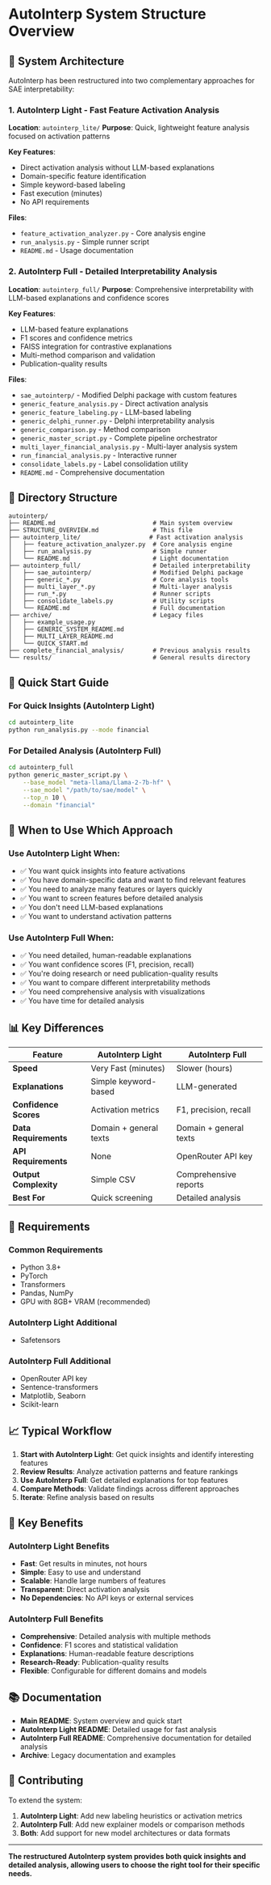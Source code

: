 # AutoInterp System Structure Overview

## 🎯 System Architecture

AutoInterp has been restructured into two complementary approaches for SAE interpretability:

### 1. AutoInterp Light - Fast Feature Activation Analysis
**Location**: `autointerp_lite/`
**Purpose**: Quick, lightweight feature analysis focused on activation patterns

**Key Features**:
- Direct activation analysis without LLM-based explanations
- Domain-specific feature identification
- Simple keyword-based labeling
- Fast execution (minutes)
- No API requirements

**Files**:
- `feature_activation_analyzer.py` - Core analysis engine
- `run_analysis.py` - Simple runner script
- `README.md` - Usage documentation

### 2. AutoInterp Full - Detailed Interpretability Analysis
**Location**: `autointerp_full/`
**Purpose**: Comprehensive interpretability with LLM-based explanations and confidence scores

**Key Features**:
- LLM-based feature explanations
- F1 scores and confidence metrics
- FAISS integration for contrastive explanations
- Multi-method comparison and validation
- Publication-quality results

**Files**:
- `sae_autointerp/` - Modified Delphi package with custom features
- `generic_feature_analysis.py` - Direct activation analysis
- `generic_feature_labeling.py` - LLM-based labeling
- `generic_delphi_runner.py` - Delphi interpretability analysis
- `generic_comparison.py` - Method comparison
- `generic_master_script.py` - Complete pipeline orchestrator
- `multi_layer_financial_analysis.py` - Multi-layer analysis system
- `run_financial_analysis.py` - Interactive runner
- `consolidate_labels.py` - Label consolidation utility
- `README.md` - Comprehensive documentation

## 📁 Directory Structure

```
autointerp/
├── README.md                           # Main system overview
├── STRUCTURE_OVERVIEW.md               # This file
├── autointerp_lite/                   # Fast activation analysis
│   ├── feature_activation_analyzer.py  # Core analysis engine
│   ├── run_analysis.py                 # Simple runner
│   └── README.md                       # Light documentation
├── autointerp_full/                    # Detailed interpretability
│   ├── sae_autointerp/                 # Modified Delphi package
│   ├── generic_*.py                    # Core analysis tools
│   ├── multi_layer_*.py                # Multi-layer analysis
│   ├── run_*.py                        # Runner scripts
│   ├── consolidate_labels.py           # Utility scripts
│   └── README.md                       # Full documentation
├── archive/                            # Legacy files
│   ├── example_usage.py
│   ├── GENERIC_SYSTEM_README.md
│   ├── MULTI_LAYER_README.md
│   └── QUICK_START.md
├── complete_financial_analysis/        # Previous analysis results
└── results/                            # General results directory
```

## 🚀 Quick Start Guide

### For Quick Insights (AutoInterp Light)
```bash
cd autointerp_lite
python run_analysis.py --mode financial
```

### For Detailed Analysis (AutoInterp Full)
```bash
cd autointerp_full
python generic_master_script.py \
    --base_model "meta-llama/Llama-2-7b-hf" \
    --sae_model "/path/to/sae/model" \
    --top_n 10 \
    --domain "financial"
```

## 🎯 When to Use Which Approach

### Use AutoInterp Light When:
- ✅ You want quick insights into feature activations
- ✅ You have domain-specific data and want to find relevant features
- ✅ You need to analyze many features or layers quickly
- ✅ You want to screen features before detailed analysis
- ✅ You don't need LLM-based explanations
- ✅ You want to understand activation patterns

### Use AutoInterp Full When:
- ✅ You need detailed, human-readable explanations
- ✅ You want confidence scores (F1, precision, recall)
- ✅ You're doing research or need publication-quality results
- ✅ You want to compare different interpretability methods
- ✅ You need comprehensive analysis with visualizations
- ✅ You have time for detailed analysis

## 📊 Key Differences

| Feature | AutoInterp Light | AutoInterp Full |
|---------|------------------|-----------------|
| **Speed** | Very Fast (minutes) | Slower (hours) |
| **Explanations** | Simple keyword-based | LLM-generated |
| **Confidence Scores** | Activation metrics | F1, precision, recall |
| **Data Requirements** | Domain + general texts | Domain + general texts |
| **API Requirements** | None | OpenRouter API key |
| **Output Complexity** | Simple CSV | Comprehensive reports |
| **Best For** | Quick screening | Detailed analysis |

## 🔧 Requirements

### Common Requirements
- Python 3.8+
- PyTorch
- Transformers
- Pandas, NumPy
- GPU with 8GB+ VRAM (recommended)

### AutoInterp Light Additional
- Safetensors

### AutoInterp Full Additional
- OpenRouter API key
- Sentence-transformers
- Matplotlib, Seaborn
- Scikit-learn

## 📈 Typical Workflow

1. **Start with AutoInterp Light**: Get quick insights and identify interesting features
2. **Review Results**: Analyze activation patterns and feature rankings
3. **Use AutoInterp Full**: Get detailed explanations for top features
4. **Compare Methods**: Validate findings across different approaches
5. **Iterate**: Refine analysis based on results

## 🎯 Key Benefits

### AutoInterp Light Benefits
- **Fast**: Get results in minutes, not hours
- **Simple**: Easy to use and understand
- **Scalable**: Handle large numbers of features
- **Transparent**: Direct activation analysis
- **No Dependencies**: No API keys or external services

### AutoInterp Full Benefits
- **Comprehensive**: Detailed analysis with multiple methods
- **Confidence**: F1 scores and statistical validation
- **Explanations**: Human-readable feature descriptions
- **Research-Ready**: Publication-quality results
- **Flexible**: Configurable for different domains and models

## 📚 Documentation

- **Main README**: System overview and quick start
- **AutoInterp Light README**: Detailed usage for fast analysis
- **AutoInterp Full README**: Comprehensive documentation for detailed analysis
- **Archive**: Legacy documentation and examples

## 🤝 Contributing

To extend the system:
1. **AutoInterp Light**: Add new labeling heuristics or activation metrics
2. **AutoInterp Full**: Add new explainer models or comparison methods
3. **Both**: Add support for new model architectures or data formats

---

**The restructured AutoInterp system provides both quick insights and detailed analysis, allowing users to choose the right tool for their specific needs.**
